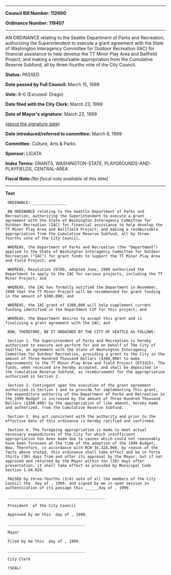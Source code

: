 

********

**Council Bill Number: 112600**
   
**Ordinance Number: 119407**
********

 AN ORDINANCE relating to the Seattle Department of Parks and Recreation; authorizing the Superintendent to execute a grant agreement with the State of Washington Interagency Committee for Outdoor Recreation (IAC) for financial assistance to help develop the TT Minor Play Area and Ballfield Project; and making a reimbursable appropriation from the Cumulative Reserve Subfund, all by three-fourths vote of the City Council.

**Status:** PASSED
   
**Date passed by Full Council:** March 15, 1999
   
**Vote:** 8-0 (Excused: Drago)
   
**Date filed with the City Clerk:** March 23, 1999
   
**Date of Mayor's signature:** March 22, 1999
   
[(about the signature date)](/~public/approvaldate.htm)
   
   
   
**Date introduced/referred to committee:** March 8, 1999
   
**Committee:** Culture, Arts & Parks
   
**Sponsor:** LICATA
   
   
**Index Terms:** GRANTS, WASHINGTON-STATE, PLAYGROUNDS-AND-PLAYFIELDS, CENTRAL-AREA

**Fiscal Note:**_(No fiscal note available at this time)_

********

**Text**
   
```
 ORDINANCE: _______________

 AN ORDINANCE relating to the Seattle Department of Parks and Recreation; authorizing the Superintendent to execute a grant agreement with the State of Washington Interagency Committee for Outdoor Recreation (IAC) for financial assistance to help develop the TT Minor Play Area and Ballfield Project; and making a reimbursable appropriation from the Cumulative Reserve Subfund, all by three- fourths vote of the City Council.

 WHEREAS, the Department of Parks and Recreation (the "Department") applied to the State of Washington Interagency Committee for Outdoor Recreation ("IAC") for grant funds to support the TT Minor Play Area and Field Project; and

 WHEREAS, Resolution 29780, adopted June, 1998 authorized the Department to apply to the IAC for various projects, including the TT Minor Project; and

 WHEREAS, the IAC has formally notified the Department in November, 1998 that the TT Minor Project will be recommended for grant funding in the amount of $300,000; and

 WHEREAS, the IAC grant of $300,000 will help supplement current funding identified in the Department CIP for this project; and

 WHEREAS, the Department desires to accept this grant and is finalizing a grant agreement with the IAC; and

 NOW, THEREFORE, BE IT ORDAINED BY THE CITY OF SEATTLE AS FOLLOWS:

 Section 1. The Superintendent of Parks and Recreation is hereby authorized to execute and perform for and on behalf of The City of Seattle, an agreement with the State of Washington Interagency Committee for Outdoor Recreation, providing a grant to the City in the amount of Three Hundred Thousand Dollars ($300,000) to make improvements to the TT Minor Play Area and field Project (K73325). The funds, when received are hereby accepted, and shall be deposited in the Cumulative Reserve Subfund, as reimbursement for the appropriation authorized in Section 2.

 Section 2. Contingent upon the execution of the grant agreement authorized in Section 1 and to provide for implementing this grant, the expenditure authority of the Department of Parks and Recreation in the 1999 Budget is increased by the amount of Three Hundred Thousand Dollars ($300,000) by the appropriation of like amount, hereby made and authorized, from the Cumulative Reserve Subfund.

 Section 3. Any act consistent with the authority and prior to the effective date of this ordinance is hereby ratified and confirmed.

 Section 4. The foregoing appropriation is made to meet actual necessary expenditures of the City for which insufficient appropriation has been made due to causes which could not reasonably have been foreseen at the time of the adoption of the 1999 Budget; Now, Therefore, in accordance with RCW 35.32A.060, by reason of the facts above stated, this ordinance shall take effect and be in force thirty (30) days from and after its approval by the Mayor, but if not approved and returned by the Mayor within ten (10) days after presentation, it shall take effect as provided by Municipal Code Section 1.04.020.

 PASSED by three-fourths (3/4) vote of all the members of the City Council the  day of , 1999, and signed by me in open session in authentication of its passage this ______day of , 1999.

 ___________________________________________

 President  of the City Council

 Approved by me this  day of , 1999.

 __________________________________

 Mayor

 Filed by me this  day of , 1999.

 __________________________________

 City Clerk

 (SEAL)

```
